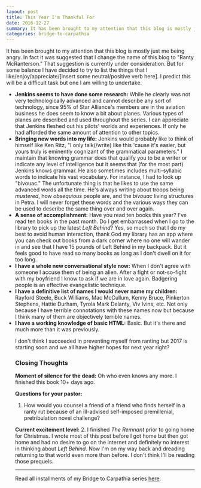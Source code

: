 ```yaml
---
layout: post
title: This Year I'm Thankful For
date: 2016-12-27
summary: It has been brought to my attention that this blog is mostly just me being angry. In fact it was suggested that I change the name of this blog to "Ranty McRanterson." That suggestion is currently under consideration. But for some balance...
categories: bridge-to-carpathia
---
```

It has been brought to my attention that this blog is mostly just me being angry. In fact it was suggested that I change the name of this blog to "Ranty McRanterson." That suggestion is currently under consideration. But for some balance I have decided to try to list the things that I like/enjoy/appreciate/[insert some neutral/positive verb here]. I predict this will be a difficult task but one I am willing to undertake.

<ul>
<li><b>Jenkins seems to have done some research:</b> While he clearly was not very technologically advanced and cannot describe any sort of technology, since 95% of Star Alliance's members are in the aviation business he does seem to know a bit about planes. Various types of planes are described and used throughout the series. I can appreciate that Jenkins fleshed out his pilots' worlds and experiences. If only he had afforded the same amount of attention to other topics.</li>
<li><b>Bringing new words into my life:</b> Jenkins would probably like to think of himself like Ken Ritz, "I only talk(/write) like this 'cause it's easier, but yours truly is eminently cognizant of the grammatical parameters." I maintain that knowing grammar does that qualify you to be a writer or indicate any level of intelligence but it seems that (for the most part) Jenkins knows grammar. He also sometimes includes multi-syllabic words to indicate his vast vocabulary. For instance, I had to look up "bivouac." The unfortunate thing is that he likes to use the same advanced words all the time. He's always writing about troops being <em>mustered</em>, how <em>obsequious</em> people are, and the <em>bivouac</em> living structures in Petra. I will never forget these words and the various ways they can be used to describe the same thing over and over again.</li>
<li><b>A sense of accomplishment:</b> Have you read ten books this year? I've read ten books in the past month. Do I get embarrassed when I go to the library to pick up the latest <em>Left Behind</em>? Yes, so much so that I do my best to avoid human interaction, thank God my library has an app where you can check out books from a dark corner where no one will wander in and see that I have 15 pounds of Left Behind in my backpack. But it feels good to have read so many books as long as I don't dwell on it for too long.</li>
<li><b>I have a whole new conversational style now:</b> When I don't agree with someone I accuse them of being an alien. After a fight or not-so-fight with my boyfriend I know to ask if we are in love again. Badgering people is an effective evangelistic technique.</li>
<li><b>I have a definitive list of names I would never name my children:</b> Rayford Steele, Buck Williams, Mac McCullum, Kenny Bruce, Pinkerton Stephens, Hattie Durham, Tyrola Mark Delanty, Viv Ivins, etc. Not only because I have terrible connotations with these names now but because I think many of them are objectively terrible names.
<li><b>I have a working knowledge of basic HTML:</b> Basic. But it's there and much more than it was previously.</li>

I don't think I succeeded in preventing myself from ranting but 2017 is starting soon and we all have higher hopes for next year right?

<h3>Closing Thoughts</h3>

**Moment of silence for the dead:** Oh who even knows any more. I finished this book 10+ days ago.

**Questions for your pastor:**
<ol>
<li>How would you counsel a friend of a friend who finds herself in a ranty rut because of an ill-advised self-imposed premillenial, pretribulation novel challenge?</li>
</ol>

**Current excitement level:** 2. I finished <em>The Remnant</em> prior to going home for Christmas. I wrote most of this post before I got home but then got home and had no desire to go on the internet and definitely no interest in thinking about <em>Left Behind</em>. Now I'm on my way back and dreading returning to that world even more than before. I don't think I'll be reading those prequels.
<hr>
Read all installments of my Bridge to Carpathia series <a href="https://hsureads.github.io/category/bridge-to-carpathia/">here</a>.
